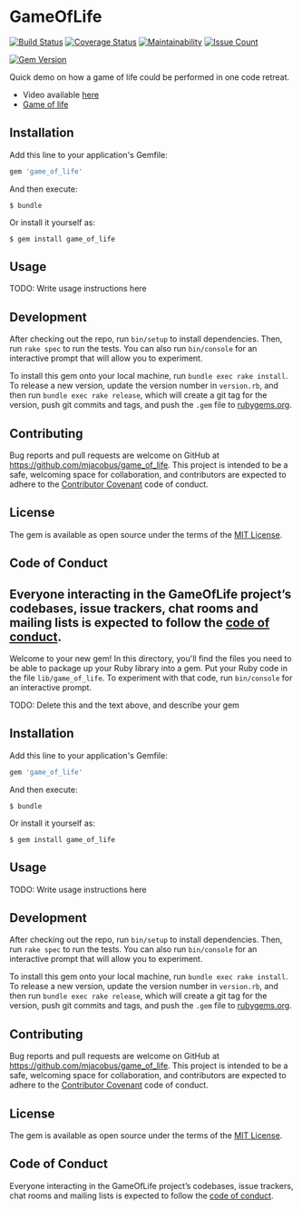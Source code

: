# GameOfLife

[![Build Status](https://travis-ci.org/mjacobus/game_of_life.svg?branch=master)](https://travis-ci.org/mjacobus/game_of_life)
[![Coverage Status](https://coveralls.io/repos/github/mjacobus/game_of_life/badge.svg?branch=master)](https://coveralls.io/github/mjacobus/game_of_life?branch=master)
[![Maintainability](https://api.codeclimate.com/v1/badges/c94722a8b170e7c807e7/maintainability)](https://codeclimate.com/github/mjacobus/game_of_life/maintainability)
[![Issue Count](https://codeclimate.com/github/mjacobus/game_of_life/badges/issue_count.svg)](https://codeclimate.com/github/mjacobus/game_of_life)

[![Gem Version](https://badge.fury.io/rb/game_of_life.svg)](https://badge.fury.io/rb/game_of_life)

Quick demo on how a game of life could be performed in one code retreat.

- Video available [here](https://www.youtube.com/watch?v=ph37hnIRnkE&feature=youtu.be)
- [Game of life](https://en.wikipedia.org/wiki/Conway%27s_Game_of_Life)

## Installation

Add this line to your application's Gemfile:

```ruby
gem 'game_of_life'
```

And then execute:

    $ bundle

Or install it yourself as:

    $ gem install game_of_life

## Usage

TODO: Write usage instructions here

## Development

After checking out the repo, run `bin/setup` to install dependencies. Then, run `rake spec` to run the tests. You can also run `bin/console` for an interactive prompt that will allow you to experiment.

To install this gem onto your local machine, run `bundle exec rake install`. To release a new version, update the version number in `version.rb`, and then run `bundle exec rake release`, which will create a git tag for the version, push git commits and tags, and push the `.gem` file to [rubygems.org](https://rubygems.org).

## Contributing

Bug reports and pull requests are welcome on GitHub at https://github.com/mjacobus/game_of_life. This project is intended to be a safe, welcoming space for collaboration, and contributors are expected to adhere to the [Contributor Covenant](http://contributor-covenant.org) code of conduct.

## License

The gem is available as open source under the terms of the [MIT License](https://opensource.org/licenses/MIT).

## Code of Conduct

Everyone interacting in the GameOfLife project’s codebases, issue trackers, chat rooms and mailing lists is expected to follow the [code of conduct](https://github.com/mjacobus/game_of_life/blob/master/CODE_OF_CONDUCT.md).
- 

Welcome to your new gem! In this directory, you'll find the files you need to be able to package up your Ruby library into a gem. Put your Ruby code in the file `lib/game_of_life`. To experiment with that code, run `bin/console` for an interactive prompt.

TODO: Delete this and the text above, and describe your gem

## Installation

Add this line to your application's Gemfile:

```ruby
gem 'game_of_life'
```

And then execute:

    $ bundle

Or install it yourself as:

    $ gem install game_of_life

## Usage

TODO: Write usage instructions here

## Development

After checking out the repo, run `bin/setup` to install dependencies. Then, run `rake spec` to run the tests. You can also run `bin/console` for an interactive prompt that will allow you to experiment.

To install this gem onto your local machine, run `bundle exec rake install`. To release a new version, update the version number in `version.rb`, and then run `bundle exec rake release`, which will create a git tag for the version, push git commits and tags, and push the `.gem` file to [rubygems.org](https://rubygems.org).

## Contributing

Bug reports and pull requests are welcome on GitHub at https://github.com/mjacobus/game_of_life. This project is intended to be a safe, welcoming space for collaboration, and contributors are expected to adhere to the [Contributor Covenant](http://contributor-covenant.org) code of conduct.

## License

The gem is available as open source under the terms of the [MIT License](https://opensource.org/licenses/MIT).

## Code of Conduct

Everyone interacting in the GameOfLife project’s codebases, issue trackers, chat rooms and mailing lists is expected to follow the [code of conduct](https://github.com/mjacobus/game_of_life/blob/master/CODE_OF_CONDUCT.md).
